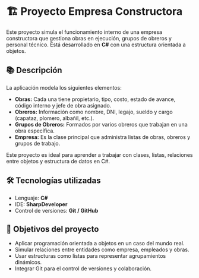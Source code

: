 # 🏗️ Proyecto Empresa Constructora

Este proyecto simula el funcionamiento interno de una empresa constructora que gestiona obras en ejecución, grupos de obreros y personal técnico. Está desarrollado en **C#** con una estructura orientada a objetos.

## 📚 Descripción

La aplicación modela los siguientes elementos:

- **Obras:** Cada una tiene propietario, tipo, costo, estado de avance, código interno y jefe de obra asignado.
- **Obreros:** Información como nombre, DNI, legajo, sueldo y cargo (capataz, plomero, albañil, etc.).
- **Grupos de Obreros:** Formados por varios obreros que trabajan en una obra específica.
- **Empresa:** Es la clase principal que administra listas de obras, obreros y grupos de trabajo.

Este proyecto es ideal para aprender a trabajar con clases, listas, relaciones entre objetos y estructura de datos en C#.

## 🛠️ Tecnologías utilizadas

- Lenguaje: **C#**
- IDE: **SharpDeveloper**
- Control de versiones: **Git / GitHub**

## 🧠 Objetivos del proyecto

- Aplicar programación orientada a objetos en un caso del mundo real.
- Simular relaciones entre entidades como empresa, empleados y obras.
- Usar estructuras como listas para representar agrupamientos dinámicos.
- Integrar Git para el control de versiones y colaboración.

